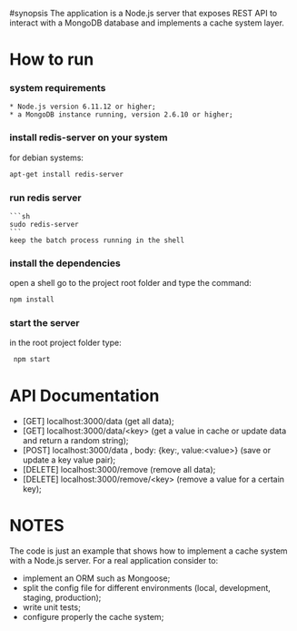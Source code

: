 #synopsis
The application is a Node.js server that exposes REST API to interact with a MongoDB database and implements a cache system layer. 

# How to run

### system requirements
	
	* Node.js version 6.11.12 or higher;
	* a MongoDB instance running, version 2.6.10 or higher;

### install redis-server on your system

   for debian systems: 

   ```sh
   apt-get install redis-server
   ```

### run redis server
	
	```sh
	sudo redis-server
	```
	keep the batch process running in the shell

### install the dependencies
   
   open a shell go to the project root folder and type the command: 

   ```sh
   npm install
   ```

### start the server

   in the root project folder type: 

  ```sh
   npm start
   ```

# API Documentation

* [GET] localhost:3000/data (get all data);
* [GET] localhost:3000/data/\<key\> (get a value in cache or update data and return a random string);
* [POST] localhost:3000/data , body: {key:<key>, value:\<value\>} (save or update a key value pair);
* [DELETE] localhost:3000/remove (remove all data);
* [DELETE] localhost:3000/remove/\<key\> (remove a value for a certain key);


# NOTES

The code is just an example that shows how to implement a cache system with a Node.js server. 
For a real application consider to:

 * implement an ORM such as Mongoose;
 * split the config file for different environments (local, development, staging, production);
 * write unit tests;
 * configure properly the cache system;